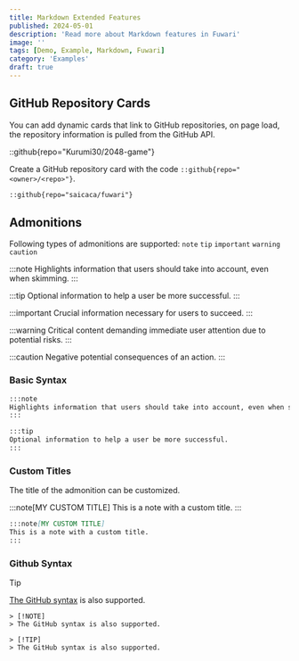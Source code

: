 ```yaml
---
title: Markdown Extended Features
published: 2024-05-01
description: 'Read more about Markdown features in Fuwari'
image: ''
tags: [Demo, Example, Markdown, Fuwari]
category: 'Examples'
draft: true 
---
```


## GitHub Repository Cards
You can add dynamic cards that link to GitHub repositories, on page load, the repository information is pulled from the GitHub API. 

::github{repo="Kurumi30/2048-game"}

Create a GitHub repository card with the code `::github{repo="<owner>/<repo>"}`.

```markdown
::github{repo="saicaca/fuwari"}
```

## Admonitions

Following types of admonitions are supported: `note` `tip` `important` `warning` `caution`

:::note
Highlights information that users should take into account, even when skimming.
:::

:::tip
Optional information to help a user be more successful.
:::

:::important
Crucial information necessary for users to succeed.
:::

:::warning
Critical content demanding immediate user attention due to potential risks.
:::

:::caution
Negative potential consequences of an action.
:::

### Basic Syntax
```markdown
:::note
Highlights information that users should take into account, even when skimming.
:::

:::tip
Optional information to help a user be more successful.
:::
```

### Custom Titles
The title of the admonition can be customized.

:::note[MY CUSTOM TITLE]
This is a note with a custom title.
:::

```markdown
:::note[MY CUSTOM TITLE]
This is a note with a custom title.
:::
```

### Github Syntax
> [!TIP]
> [The GitHub syntax](https://github.com/orgs/community/discussions/16925) is also supported.

```
> [!NOTE]
> The GitHub syntax is also supported.

> [!TIP]
> The GitHub syntax is also supported.
```